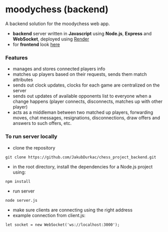 # moodychess (backend)
A backend solution for the moodychess web app.
- **backend** server written in **Javascript** using **Node.js**, **Express** and **WebSocket**, deployed using [Render](https://render.com/)
- for **frontend** look [here](https://github.com/JakubDurkac/chess_project)

### Features
- manages and stores connected players info
- matches up players based on their requests, sends them match attributes
- sends out clock updates, clocks for each game are centralized on the server
- sends out updates of available opponents list to everyone when a change happens (player connects, disconnects, matches up with other player)
- acts as a middleman between two matched up players, forwarding moves, chat messages, resignations, disconnections, draw offers and answers to such offers, etc.

### To run server locally
- clone the repository
```
git clone https://github.com/JakubDurkac/chess_project_backend.git
```
- in the root directory, install the dependencies for a Node.js project using:
```
npm install
```
- run server
```
node server.js
```
- make sure clients are connecting using the right address
- example connection from client.js:
```
let socket = new WebSocket('ws://localhost:3000');
```
